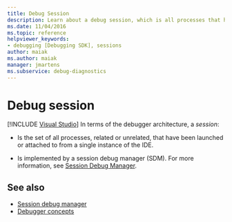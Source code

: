```yaml
---
title: Debug Session
description: Learn about a debug session, which is all processes that have been launched or attached to from a single instance of the IDE.
ms.date: 11/04/2016
ms.topic: reference
helpviewer_keywords:
- debugging [Debugging SDK], sessions
author: maiak
ms.author: maiak
manager: jmartens
ms.subservice: debug-diagnostics
---
```

# Debug session

 [!INCLUDE [Visual Studio](~/includes/applies-to-version/vs-windows-only.md)]
In terms of the debugger architecture, a *session*:

- Is the set of all processes, related or unrelated, that have been launched or attached to from a single instance of the IDE.

- Is implemented by a session debug manager (SDM). For more information, see [Session Debug Manager](../../extensibility/debugger/session-debug-manager.md).

## See also
- [Session debug manager](../../extensibility/debugger/session-debug-manager.md)
- [Debugger concepts](../../extensibility/debugger/debugger-concepts.md)
